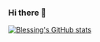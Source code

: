 ### Hi there 👋

<!--
**bleckcorp/bleckcorp** is a ✨ _special_ ✨ repository because its `README.md` (this file) appears on your GitHub profile.

Here are some ideas to get you started:

- 🔭 I’m currently working on ...
- 🌱 I’m currently learning ...
- 👯 I’m looking to collaborate on ...
- 🤔 I’m looking for help with ...
- 💬 Ask me about ...
- 📫 How to reach me: ...
- 😄 Pronouns: ...
- ⚡ Fun fact: ...
-->

[![Blessing's GitHub stats](https://github-readme-stats.vercel.app/api?username=bleckcorp)](https://github.com/bleckcorp/github-readme-stats)
